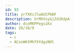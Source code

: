 ```yaml
---
id: 93
title: yrfXKcJlwAUCPbNF
description: XrMXVxyGjZdJKdpA
author: dcoMKPPegsiKx
date: 26/18/9
tags:
  - c
  - ACoxWKtMhfXYdgzNHl
---
```

